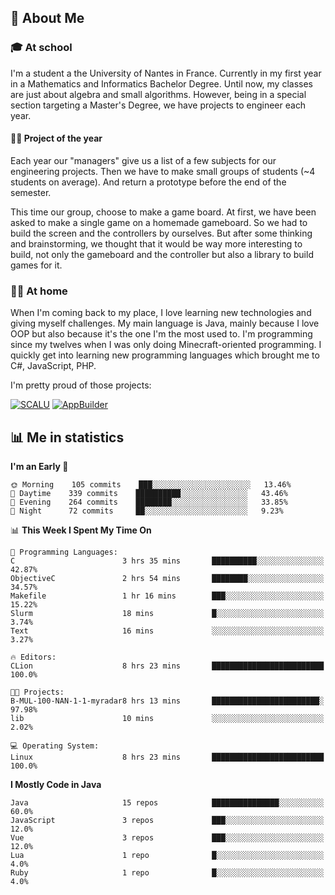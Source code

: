## 👀 About Me

### 🎓 At school

I'm a student a the University of Nantes in France. Currently in my first year in a Mathematics and Informatics Bachelor Degree. Until now, my classes are just about algebra and small algorithms. However, being in a special section targeting a Master's Degree, we have projects to engineer each year. 

#### 🔧🔬 Project of the year

Each year our "managers" give us a list of a few subjects for our engineering projects. Then we have to make small groups of students (~4 students on average). And return a prototype before the end of the semester.

This time our group, choose to make a game board. At first, we have been asked to make a single game on a homemade gameboard. So we had to build the screen and the controllers by ourselves. 
But after some thinking and brainstorming, we thought that it would be way more interesting to build, not only the gameboard and the controller but also a library to build games for it.

### 👨‍💻 At home

When I'm coming back to my place, I love learning new technologies and giving myself challenges. My main language is Java, mainly because I love OOP but also because it's the one I'm the most used to. I'm programming since my twelves when I was only doing Minecraft-oriented programming.  I quickly get into learning new programming languages which brought me to C#, JavaScript, PHP. 

I'm pretty proud of those projects:

[![SCALU](https://github-readme-stats.vercel.app/api/pin?username=renardfute&repo=SCALU)](https://github.com/renardfute/scalu)
[![AppBuilder](https://github-readme-stats.vercel.app/api/pin?username=pulsedev2&repo=AppBuilder)](https://github.com/pulsedev2/AppBuilder)

## 📊 Me in statistics
<!--START_SECTION:waka-->
**I'm an Early 🐤** 

```text
🌞 Morning    105 commits    ███░░░░░░░░░░░░░░░░░░░░░░   13.46% 
🌆 Daytime    339 commits    ██████████░░░░░░░░░░░░░░░   43.46% 
🌃 Evening    264 commits    ████████░░░░░░░░░░░░░░░░░   33.85% 
🌙 Night      72 commits     ██░░░░░░░░░░░░░░░░░░░░░░░   9.23%

```


📊 **This Week I Spent My Time On** 

```text
💬 Programming Languages: 
C                        3 hrs 35 mins       ██████████░░░░░░░░░░░░░░░   42.87% 
ObjectiveC               2 hrs 54 mins       ████████░░░░░░░░░░░░░░░░░   34.57% 
Makefile                 1 hr 16 mins        ███░░░░░░░░░░░░░░░░░░░░░░   15.22% 
Slurm                    18 mins             █░░░░░░░░░░░░░░░░░░░░░░░░   3.74% 
Text                     16 mins             ░░░░░░░░░░░░░░░░░░░░░░░░░   3.27%

🔥 Editors: 
CLion                    8 hrs 23 mins       █████████████████████████   100.0%

🐱‍💻 Projects: 
B-MUL-100-NAN-1-1-myradar8 hrs 13 mins       ████████████████████████░   97.98% 
lib                      10 mins             ░░░░░░░░░░░░░░░░░░░░░░░░░   2.02%

💻 Operating System: 
Linux                    8 hrs 23 mins       █████████████████████████   100.0%

```

**I Mostly Code in Java** 

```text
Java                     15 repos            ███████████████░░░░░░░░░░   60.0% 
JavaScript               3 repos             ███░░░░░░░░░░░░░░░░░░░░░░   12.0% 
Vue                      3 repos             ███░░░░░░░░░░░░░░░░░░░░░░   12.0% 
Lua                      1 repo              █░░░░░░░░░░░░░░░░░░░░░░░░   4.0% 
Ruby                     1 repo              █░░░░░░░░░░░░░░░░░░░░░░░░   4.0%

```



<!--END_SECTION:waka-->
